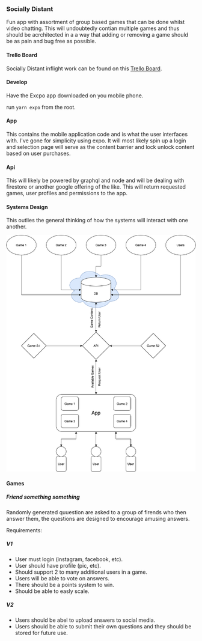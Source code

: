 ### Socially Distant

Fun app with assortment of group based games that can be done whilst video chatting. This will undoubtedly contian multiple games and thus should be acrchitected in a a way that adding or removing a game should be as pain and bug free as possible.

#### Trello Board

Socially Distant inflight work can be found on this [Trello Board](https://trello.com/b/jwICunoH/socially-distant).

#### Develop

Have the Excpo app downloaded on you mobile phone.

run `yarn expo` from the root.

#### App

This contains the mobile application code and is what the user interfaces with. I've gone for simplicity using expo. It will most likely spin up a login and selection page will serve as the content barrier and lock unlock content based on user purchases.

#### Api

This will likely be powered by graphql and node and will be dealing with firestore or another google offering of the like.
This will return requested games, user profiles and permissions to the app.

#### Systems Design

This outlies the general thinking of how the systems will interact with one another.

![Overview](./docs/socially-distant.png)

#### Games

##### Friend something something

Randomly generated quuestion are asked to a group of firends who then answer them, the questions are designed to encourage amusing answers.

Requirements:

##### V1

- User must login (instagram, facebook, etc).
- User should have profile (pic, etc).
- Should support 2 to many additional users in a game.
- Users will be able to vote on answers.
- There should be a points system to win.
- Should be able to easly scale.

##### V2

- Users should be abel to upload answers to social media.
- Users should be able to submit their own questions and they should be stored for future use.
